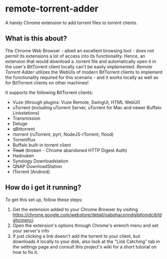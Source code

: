 # remote-torrent-adder
A handy Chrome extension to add torrent files to torrent clients.

## What is this about?
The Chrome Web Browser - albeit an excellent browsing tool - does not permit its extensions a lot of access into its functionality. Hence, an extension that would download a .torrent file and automatically open it in the user's BitTorrent client locally can't be easily implemented. *Remote Torrent Adder* utilizes the WebUIs of modern BitTorrent clients to implement the functionality required for this scenario - and it works locally as well as for BitTorrent clients on other machines!

It supports the following BitTorrent clients:
  * Vuze (through plugins: Vuze Remote, SwingUI, HTML WebUI)
  * uTorrent (including uTorrent Server, uTorrent for Mac and newer Buffalo Linkstations)
  * Transmission
  * Deluge
  * qBittorrent
  * rtorrent (ruTorrent, pyrt, NodeJS-rTorrent, flood)
  * Torrentflux
  * Buffalo built-in torrent client
  * ~~Tixati~~ (broken - Chrome abandoned HTTP Digest Auth)
  * Hadouken
  * Synology Downloadstation
  * QNAP DownloadStation
  * tTorrent (Android)


## How do i get it running?
To get this set up, follow these steps:

1. Get the extension added to your Chrome Browser by visiting https://chrome.google.com/webstore/detail/oabphaconndgibllomdcjbfdghcmenci.
2. Open the extension's options through Chrome's wrench menu and set your server's info
3. If just clicking a link doesn't add the torrent to your client, but downloads it locally to your disk, also look at the "Link Catching" tab in the settings page and consult this project's wiki for a short tutorial on how to fix it.

